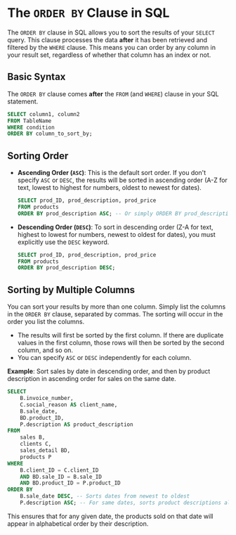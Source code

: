 # The `ORDER BY` Clause in SQL

The `ORDER BY` clause in SQL allows you to sort the results of your `SELECT` query. This clause processes the data **after** it has been retrieved and filtered by the `WHERE` clause. This means you can order by any column in your result set, regardless of whether that column has an index or not.

## Basic Syntax

The `ORDER BY` clause comes **after** the `FROM` (and `WHERE`) clause in your SQL statement.

```sql
SELECT column1, column2
FROM TableName
WHERE condition
ORDER BY column_to_sort_by;
```

## Sorting Order

- **Ascending Order (`ASC`)**: This is the default sort order. If you don't specify `ASC` or `DESC`, the results will be sorted in ascending order (A-Z for text, lowest to highest for numbers, oldest to newest for dates).
  ```sql
  SELECT prod_ID, prod_description, prod_price
  FROM products
  ORDER BY prod_description ASC; -- Or simply ORDER BY prod_description;
  ```
- **Descending Order (`DESC`)**: To sort in descending order (Z-A for text, highest to lowest for numbers, newest to oldest for dates), you must explicitly use the `DESC` keyword.
  ```sql
  SELECT prod_ID, prod_description, prod_price
  FROM products
  ORDER BY prod_description DESC;
  ```

## Sorting by Multiple Columns

You can sort your results by more than one column. Simply list the columns in the `ORDER BY` clause, separated by commas. The sorting will occur in the order you list the columns.

- The results will first be sorted by the first column. If there are duplicate values in the first column, those rows will then be sorted by the second column, and so on.
- You can specify `ASC` or `DESC` independently for each column.

**Example**: Sort sales by date in descending order, and then by product description in ascending order for sales on the same date.

```sql
SELECT
    B.invoice_number,
    C.social_reason AS client_name,
    B.sale_date,
    BD.product_ID,
    P.description AS product_description
FROM
    sales B,
    clients C,
    sales_detail BD,
    products P
WHERE
    B.client_ID = C.client_ID
    AND BD.sale_ID = B.sale_ID
    AND BD.product_ID = P.product_ID
ORDER BY
    B.sale_date DESC, -- Sorts dates from newest to oldest
    P.description ASC; -- For same dates, sorts product descriptions alphabetically
```

This ensures that for any given date, the products sold on that date will appear in alphabetical order by their description.
